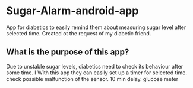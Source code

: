 # Sugar-Alarm-android-app
App for diabetics to easily remind them about measuring sugar level after selected time. Created ot the request of my diabetic friend.


## What is the purpose of this app?
Due to unstable sugar levels, diabetics need to check its behaviour after some time. I With this app they can easily set up a timer for selected time. 
check possible malfunction of the sensor. 10 min delay. glucose meter
